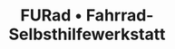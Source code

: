 ---
title: "FURad • Fahrrad-Selbsthilfewerkstatt"
url: /berlin/furad-fahrrad-selbsthilfewerkstatt/
shop: Fahrrad
---